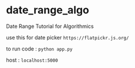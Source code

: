 # date_range_algo

Date Range Tutorial for Algorithmics

use this for date picker `https://flatpickr.js.org/`

to run code : `python app.py`

host : `localhost:5000`
